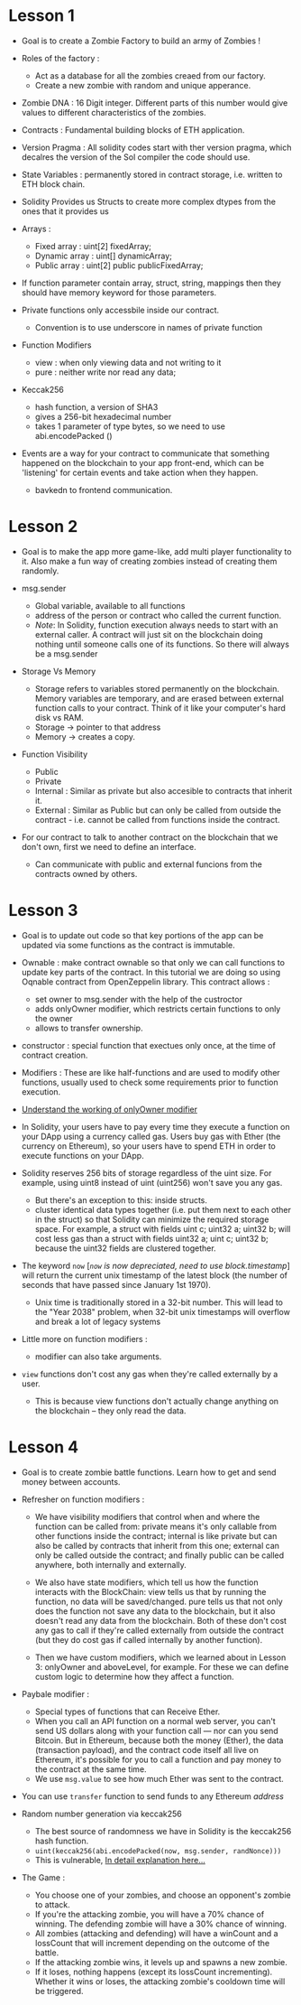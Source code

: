 # Lesson 1

- Goal is to create a Zombie Factory to build an army of Zombies !

- Roles of the factory :

  - Act as a database for all the zombies creaed from our factory.
  - Create a new zombie with random and unique apperance.

- Zombie DNA : 16 Digit integer. Different parts of this number would give values to different characteristics of the zombies.

- Contracts : Fundamental building blocks of ETH application.

- Version Pragma : All solidity codes start with ther version pragma, which decalres the version of the Sol compiler the code should use.

- State Variables : permanently stored in contract storage, i.e. written to ETH block chain.

- Solidity Provides us Structs to create more complex dtypes from the ones that it provides us

- Arrays :

  - Fixed array : uint[2] fixedArray;
  - Dynamic array : uint[] dynamicArray;
  - Public array : uint[2] public publicFixedArray;

- If function parameter contain array, struct, string, mappings then they should have memory keyword for those parameters.

- Private functions only accessbile inside our contract.

  - Convention is to use underscore in names of private function

- Function Modifiers

  - view : when only viewing data and not writing to it
  - pure : neither write nor read any data;

- Keccak256

  - hash function, a version of SHA3
  - gives a 256-bit hexadecimal number
  - takes 1 parameter of type bytes, so we need to use abi.encodePacked ()

- Events are a way for your contract to communicate that something happened on the blockchain to your app front-end, which can be 'listening' for certain events and take action when they happen.
  - bavkedn to frontend communication.

# Lesson 2

- Goal is to make the app more game-like, add multi player functionality to it. Also make a fun way of creating zombies instead of creating them randomly.

- msg.sender

  - Global variable, available to all functions
  - address of the person or contract who called the current function.
  - _Note_: In Solidity, function execution always needs to start with an external caller. A contract will just sit on the blockchain doing nothing until someone calls one of its functions. So there will always be a msg.sender

- Storage Vs Memory

  - Storage refers to variables stored permanently on the blockchain. Memory variables are temporary, and are erased between external function calls to your contract. Think of it like your computer's hard disk vs RAM.
  - Storage -> pointer to that address
  - Memory -> creates a copy.

- Function Visibility

  - Public
  - Private
  - Internal : Similar as private but also accesible to contracts that inherit it.
  - External : Similar as Public but can only be called from outside the contract - i.e. cannot be called from functions inside the contract.

- For our contract to talk to another contract on the blockchain that we don't own, first we need to define an interface.
  - Can communicate with public and external funcions from the contracts owned by others.

# Lesson 3

- Goal is to update out code so that key portions of the app can be updated via some functions as the contract is immutable.

- Ownable : make contract ownable so that only we can call functions to update key parts of the contract. In this tutorial we are doing so using Oqnable contract from OpenZeppelin library. This contract allows :

  - set owner to msg.sender with the help of the custroctor
  - adds onlyOwner modifier, which restricts certain functions to only the owner
  - allows to transfer ownership.

- constructor : special function that exectues only once, at the time of contract creation.

- Modifiers : These are like half-functions and are used to modify other functions, usually used to check some requirements prior to function execution.

- [Understand the working of onlyOwner modifier](https://cryptozombies.io/en/lesson/3/chapter/3)

- In Solidity, your users have to pay every time they execute a function on your DApp using a currency called gas. Users buy gas with Ether (the currency on Ethereum), so your users have to spend ETH in order to execute functions on your DApp.

- Solidity reserves 256 bits of storage regardless of the uint size. For example, using uint8 instead of uint (uint256) won't save you any gas.

  - But there's an exception to this: inside structs.
  - cluster identical data types together (i.e. put them next to each other in the struct) so that Solidity can minimize the required storage space. For example, a struct with fields uint c; uint32 a; uint32 b; will cost less gas than a struct with fields uint32 a; uint c; uint32 b; because the uint32 fields are clustered together.

- The keyword `now` [*`now` is now depreciated, need to use block.timestamp*] will return the current unix timestamp of the latest block (the number of seconds that have passed since January 1st 1970).

  - Unix time is traditionally stored in a 32-bit number. This will lead to the "Year 2038" problem, when 32-bit unix timestamps will overflow and break a lot of legacy systems

- Little more on function modifiers :

  - modifier can also take arguments.

- `view` functions don't cost any gas when they're called externally by a user.
  - This is because view functions don't actually change anything on the blockchain – they only read the data.

# Lesson 4

- Goal is to create zombie battle functions. Learn how to get and send money between accounts.

- Refresher on function modifiers :

  - We have visibility modifiers that control when and where the function can be called from: private means it's only callable from other functions inside the contract; internal is like private but can also be called by contracts that inherit from this one; external can only be called outside the contract; and finally public can be called anywhere, both internally and externally.

  - We also have state modifiers, which tell us how the function interacts with the BlockChain: view tells us that by running the function, no data will be saved/changed. pure tells us that not only does the function not save any data to the blockchain, but it also doesn't read any data from the blockchain. Both of these don't cost any gas to call if they're called externally from outside the contract (but they do cost gas if called internally by another function).

  - Then we have custom modifiers, which we learned about in Lesson 3: onlyOwner and aboveLevel, for example. For these we can define custom logic to determine how they affect a function.

- Paybale modifier :

  - Special types of functions that can Receive Ether.
  - When you call an API function on a normal web server, you can't send US dollars along with your function call — nor can you send Bitcoin. But in Ethereum, because both the money (Ether), the data (transaction payload), and the contract code itself all live on Ethereum, it's possible for you to call a function and pay money to the contract at the same time.
  - We use `msg.value` to see how much Ether was sent to the contract.

- You can use `transfer` function to send funds to any Ethereum _address_

- Random number generation via keccak256

  - The best source of randomness we have in Solidity is the keccak256 hash function.
  - `uint(keccak256(abi.encodePacked(now, msg.sender, randNonce)))`
  - This is vulnerable, [In detail explanation here...](https://cryptozombies.io/en/lesson/4/chapter/4)

- The Game :
  - You choose one of your zombies, and choose an opponent's zombie to attack.
  - If you're the attacking zombie, you will have a 70% chance of winning. The defending zombie will have a 30% chance of winning.
  - All zombies (attacking and defending) will have a winCount and a lossCount that will increment depending on the outcome of the battle.
  - If the attacking zombie wins, it levels up and spawns a new zombie.
  - If it loses, nothing happens (except its lossCount incrementing).
    Whether it wins or loses, the attacking zombie's cooldown time will be triggered.
